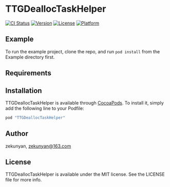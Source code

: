 # TTGDeallocTaskHelper

[![CI Status](http://img.shields.io/travis/zekunyan/TTGDeallocTaskHelper.svg?style=flat)](https://travis-ci.org/zekunyan/TTGDeallocTaskHelper)
[![Version](https://img.shields.io/cocoapods/v/TTGDeallocTaskHelper.svg?style=flat)](http://cocoapods.org/pods/TTGDeallocTaskHelper)
[![License](https://img.shields.io/cocoapods/l/TTGDeallocTaskHelper.svg?style=flat)](http://cocoapods.org/pods/TTGDeallocTaskHelper)
[![Platform](https://img.shields.io/cocoapods/p/TTGDeallocTaskHelper.svg?style=flat)](http://cocoapods.org/pods/TTGDeallocTaskHelper)

## Example

To run the example project, clone the repo, and run `pod install` from the Example directory first.

## Requirements

## Installation

TTGDeallocTaskHelper is available through [CocoaPods](http://cocoapods.org). To install
it, simply add the following line to your Podfile:

```ruby
pod "TTGDeallocTaskHelper"
```

## Author

zekunyan, zekunyan@163.com

## License

TTGDeallocTaskHelper is available under the MIT license. See the LICENSE file for more info.

